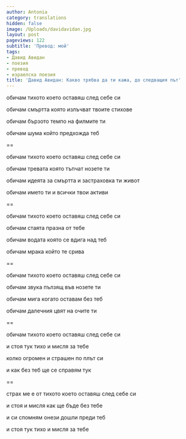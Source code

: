 ```yaml
---
author: Antonia
category: translations
hidden: false
image: /Uploads/davidavidan.jpg
layout: post
pageviews: 122
subtitle: 'Превод: мой'
tags:
- Давид Авидан
- поезия
- превод
- израелска поезия
title: 'Давид Авидан: Какво трябва да ти кажа, до следващия път'
---
```


обичам тихото което оставяш след себе си

обичам смъртта която излъчват твоите стихове

обичам бързото темпо на филмите ти

обичам шума който предхожда теб

\==

обичам тихото което оставяш след себе си

обичам тревата която тъпчат нозете ти

обичам идеята за смъртта и застраховка ти живот

обичам името ти и всички твои активи

\== 

обичам тихото което оставяш след себе си

обичам стаята празна от тебе

обичам водата която се вдига над теб

обичам мрака който те срива

\==

обичам тихото което оставяш след себе си

обичам звука пълзящ във нозете ти

обичам мига когато оставам без теб

обичам далечния цвят на очите ти

\==

обичам тихото което оставяш след себе си

и стоя тук тихо и мисля за тебе

колко огромен и страшен по плът си

и как без теб ще се справям тук

\==

страх ме е от тихото което оставяш след себе си

и стоя и мисля как ще бъде без тебе

и си спомням онези дошли преди теб

и стоя тук тихо и мисля за тебе